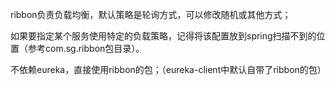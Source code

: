 ribbon负责负载均衡，默认策略是轮询方式，可以修改随机或其他方式；

如果要指定某个服务使用特定的负载策略，记得将该配置放到spring扫描不到的位置（参考com.sg.ribbon包目录）。

不依赖eureka，直接使用ribbon的包；（eureka-client中默认自带了ribbon的包）